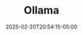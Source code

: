 ---
weight: 999
title: "Ollama"
description: ""
icon: "article"
date: "2025-02-20T20:54:15-05:00"
lastmod: "2025-02-20T20:54:15-05:00"
draft: true
toc: true
---